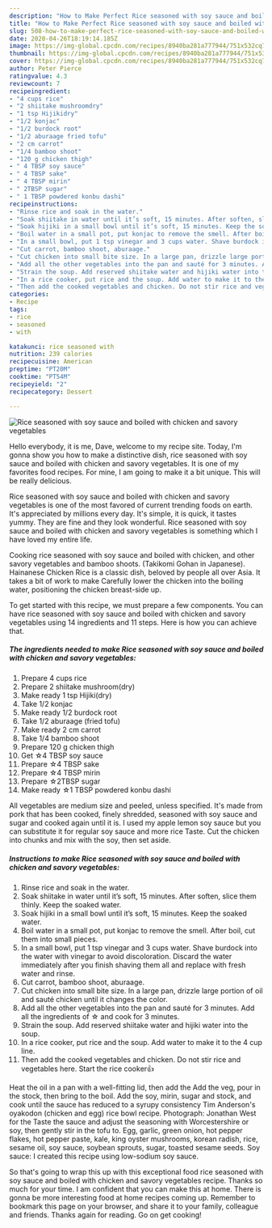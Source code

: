 ```yaml
---
description: "How to Make Perfect Rice seasoned with soy sauce and boiled with chicken and savory vegetables"
title: "How to Make Perfect Rice seasoned with soy sauce and boiled with chicken and savory vegetables"
slug: 508-how-to-make-perfect-rice-seasoned-with-soy-sauce-and-boiled-with-chicken-and-savory-vegetables
date: 2020-04-26T18:19:14.185Z
image: https://img-global.cpcdn.com/recipes/8940ba281a777944/751x532cq70/rice-seasoned-with-soy-sauce-and-boiled-with-chicken-and-savory-vegetables-recipe-main-photo.jpg
thumbnail: https://img-global.cpcdn.com/recipes/8940ba281a777944/751x532cq70/rice-seasoned-with-soy-sauce-and-boiled-with-chicken-and-savory-vegetables-recipe-main-photo.jpg
cover: https://img-global.cpcdn.com/recipes/8940ba281a777944/751x532cq70/rice-seasoned-with-soy-sauce-and-boiled-with-chicken-and-savory-vegetables-recipe-main-photo.jpg
author: Peter Pierce
ratingvalue: 4.3
reviewcount: 7
recipeingredient:
- "4 cups rice"
- "2 shiitake mushroomdry"
- "1 tsp Hijikidry"
- "1/2 konjac"
- "1/2 burdock root"
- "1/2 aburaage fried tofu"
- "2 cm carrot"
- "1/4 bamboo shoot"
- "120 g chicken thigh"
- " 4 TBSP soy sauce"
- " 4 TBSP sake"
- " 4 TBSP mirin"
- " 2TBSP sugar"
- " 1 TBSP powdered konbu dashi"
recipeinstructions:
- "Rinse rice and soak in the water."
- "Soak shiitake in water until it’s soft, 15 minutes. After soften, slice them thinly. Keep the soaked water."
- "Soak hijiki in a small bowl until it’s soft, 15 minutes. Keep the soaked water."
- "Boil water in a small pot, put konjac to remove the smell. After boil, cut them into small pieces."
- "In a small bowl, put 1 tsp vinegar and 3 cups water. Shave burdock into the water with vinegar to avoid discoloration. Discard the water immediately after you finish shaving them all and replace with fresh water and rinse."
- "Cut carrot, bamboo shoot, aburaage."
- "Cut chicken into small bite size. In a large pan, drizzle large portion of oil and sauté chicken until it changes the color."
- "Add all the other vegetables into the pan and sauté for 3 minutes. Add all the ingredients of ☆ and cook for 3 minutes."
- "Strain the soup. Add reserved shiitake water and hijiki water into the soup."
- "In a rice cooker, put rice and the soup. Add water to make it to the 4 cup line."
- "Then add the cooked vegetables and chicken. Do not stir rice and vegetables here. Start the rice cooker👍"
categories:
- Recipe
tags:
- rice
- seasoned
- with

katakunci: rice seasoned with 
nutrition: 239 calories
recipecuisine: American
preptime: "PT20M"
cooktime: "PT54M"
recipeyield: "2"
recipecategory: Dessert

---
```



![Rice seasoned with soy sauce and boiled with chicken and savory vegetables](https://img-global.cpcdn.com/recipes/8940ba281a777944/751x532cq70/rice-seasoned-with-soy-sauce-and-boiled-with-chicken-and-savory-vegetables-recipe-main-photo.jpg)

Hello everybody, it is me, Dave, welcome to my recipe site. Today, I'm gonna show you how to make a distinctive dish, rice seasoned with soy sauce and boiled with chicken and savory vegetables. It is one of my favorites food recipes. For mine, I am going to make it a bit unique. This will be really delicious.

Rice seasoned with soy sauce and boiled with chicken and savory vegetables is one of the most favored of current trending foods on earth. It's appreciated by millions every day. It's simple, it is quick, it tastes yummy. They are fine and they look wonderful. Rice seasoned with soy sauce and boiled with chicken and savory vegetables is something which I have loved my entire life.

Cooking rice seasoned with soy sauce and boiled with chicken, and other savory vegetables and bamboo shoots. (Takikomi Gohan in Japanese). Hainanese Chicken Rice is a classic dish, beloved by people all over Asia. It takes a bit of work to make Carefully lower the chicken into the boiling water, positioning the chicken breast-side up.


To get started with this recipe, we must prepare a few components. You can have rice seasoned with soy sauce and boiled with chicken and savory vegetables using 14 ingredients and 11 steps. Here is how you can achieve that.

<!--inarticleads1-->

##### The ingredients needed to make Rice seasoned with soy sauce and boiled with chicken and savory vegetables:

1. Prepare 4 cups rice
1. Prepare 2 shiitake mushroom(dry)
1. Make ready 1 tsp Hijiki(dry)
1. Take 1/2 konjac
1. Make ready 1/2 burdock root
1. Take 1/2 aburaage (fried tofu)
1. Make ready 2 cm carrot
1. Take 1/4 bamboo shoot
1. Prepare 120 g chicken thigh
1. Get  ☆4 TBSP soy sauce
1. Prepare  ☆4 TBSP sake
1. Prepare  ☆4 TBSP mirin
1. Prepare  ☆2TBSP sugar
1. Make ready  ☆1 TBSP powdered konbu dashi


All vegetables are medium size and peeled, unless specified. It&#39;s made from pork that has been cooked, finely shredded, seasoned with soy sauce and sugar and cooked again until it is. I used my apple lemon soy sauce but you can substitute it for regular soy sauce and more rice Taste. Cut the chicken into chunks and mix with the soy, then set aside. 

<!--inarticleads2-->

##### Instructions to make Rice seasoned with soy sauce and boiled with chicken and savory vegetables:

1. Rinse rice and soak in the water.
1. Soak shiitake in water until it’s soft, 15 minutes. After soften, slice them thinly. Keep the soaked water.
1. Soak hijiki in a small bowl until it’s soft, 15 minutes. Keep the soaked water.
1. Boil water in a small pot, put konjac to remove the smell. After boil, cut them into small pieces.
1. In a small bowl, put 1 tsp vinegar and 3 cups water. Shave burdock into the water with vinegar to avoid discoloration. Discard the water immediately after you finish shaving them all and replace with fresh water and rinse.
1. Cut carrot, bamboo shoot, aburaage.
1. Cut chicken into small bite size. In a large pan, drizzle large portion of oil and sauté chicken until it changes the color.
1. Add all the other vegetables into the pan and sauté for 3 minutes. Add all the ingredients of ☆ and cook for 3 minutes.
1. Strain the soup. Add reserved shiitake water and hijiki water into the soup.
1. In a rice cooker, put rice and the soup. Add water to make it to the 4 cup line.
1. Then add the cooked vegetables and chicken. Do not stir rice and vegetables here. Start the rice cooker👍


Heat the oil in a pan with a well-fitting lid, then add the Add the veg, pour in the stock, then bring to the boil. Add the soy, mirin, sugar and stock, and cook until the sauce has reduced to a syrupy consistency Tim Anderson&#39;s oyakodon (chicken and egg) rice bowl recipe. Photograph: Jonathan West for the Taste the sauce and adjust the seasoning with Worcestershire or soy, then gently stir in the tofu to. Egg, garlic, green onion, hot pepper flakes, hot pepper paste, kale, king oyster mushrooms, korean radish, rice, sesame oil, soy sauce, soybean sprouts, sugar, toasted sesame seeds. Soy sauce: I created this recipe using low-sodium soy sauce. 

So that's going to wrap this up with this exceptional food rice seasoned with soy sauce and boiled with chicken and savory vegetables recipe. Thanks so much for your time. I am confident that you can make this at home. There is gonna be more interesting food at home recipes coming up. Remember to bookmark this page on your browser, and share it to your family, colleague and friends. Thanks again for reading. Go on get cooking!
